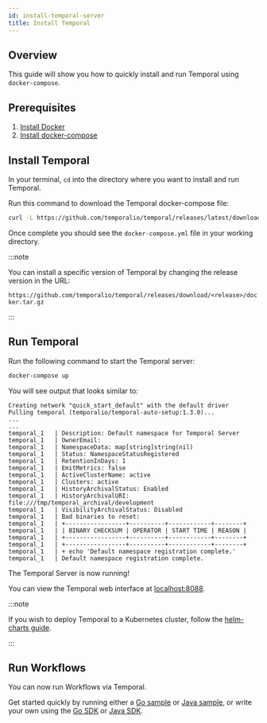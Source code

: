 ```yaml
---
id: install-temporal-server
title: Install Temporal
---
```


## Overview

This guide will show you how to quickly install and run Temporal using `docker-compose`.

## Prerequisites

1. [Install Docker](https://docs.docker.com/engine/install)
2. [Install docker-compose](https://docs.docker.com/compose/install)

## Install Temporal

In your terminal, `cd` into the directory where you want to install and run Temporal.

Run this command to download the Temporal docker-compose file:

```bash
curl -L https://github.com/temporalio/temporal/releases/latest/download/docker.tar.gz | tar -xz --strip-components 1 docker/docker-compose.yml
```

Once complete you should see the `docker-compose.yml` file in your working directory.

:::note

You can install a specific version of Temporal by changing the release version in the URL:

`https://github.com/temporalio/temporal/releases/download/<release>/docker.tar.gz`

:::

## Run Temporal

Run the following command to start the Temporal server:

```bash
docker-compose up
```

You will see output that looks similar to:

```
Creating network "quick_start_default" with the default driver
Pulling temporal (temporalio/temporal-auto-setup:1.3.0)...
...
...
temporal_1   | Description: Default namespace for Temporal Server
temporal_1   | OwnerEmail:
temporal_1   | NamespaceData: map[string]string(nil)
temporal_1   | Status: NamespaceStatusRegistered
temporal_1   | RetentionInDays: 1
temporal_1   | EmitMetrics: false
temporal_1   | ActiveClusterName: active
temporal_1   | Clusters: active
temporal_1   | HistoryArchivalStatus: Enabled
temporal_1   | HistoryArchivalURI: file:///tmp/temporal_archival/development
temporal_1   | VisibilityArchivalStatus: Disabled
temporal_1   | Bad binaries to reset:
temporal_1   | +-----------------+----------+------------+--------+
temporal_1   | | BINARY CHECKSUM | OPERATOR | START TIME | REASON |
temporal_1   | +-----------------+----------+------------+--------+
temporal_1   | +-----------------+----------+------------+--------+
temporal_1   | + echo 'Default namespace registration complete.'
temporal_1   | Default namespace registration complete.
```

The Temporal Server is now running!

You can view the Temporal web interface at [localhost:8088](http://localhost:8088/).

:::note

If you wish to deploy Temporal to a Kubernetes cluster, follow the [helm-charts guide](https://github.com/temporalio/helm-charts).

:::

## Run Workflows

You can now run Workflows via Temporal.

Get started quickly by running either a [Go sample](https://github.com/temporalio/go-samples) or [Java sample](https://github.com/temporalio/java-samples), or write your own using the [Go SDK](/docs/go-hello-world/) or [Java SDK](/docs/java-hello-world/).
